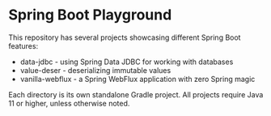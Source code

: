 # Spring Boot Playground

This repository has several projects showcasing different Spring Boot features:

* data-jdbc - using Spring Data JDBC for working with databases
* value-deser - deserializing immutable values
* vanilla-webflux - a Spring WebFlux application with zero Spring magic

Each directory is its own standalone Gradle project. All projects require Java 11 or higher, 
unless otherwise noted.
